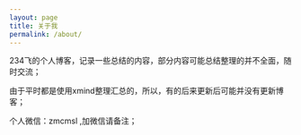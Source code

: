 ```yaml
---
layout: page
title: 关于我
permalink: /about/
---
```


234飞的个人博客，记录一些总结的内容，部分内容可能总结整理的并不全面，随时交流；

由于平时都是使用xmind整理汇总的，所以，有的后来更新后可能并没有更新博客；



个人微信：zmcmsl ,加微信请备注；

